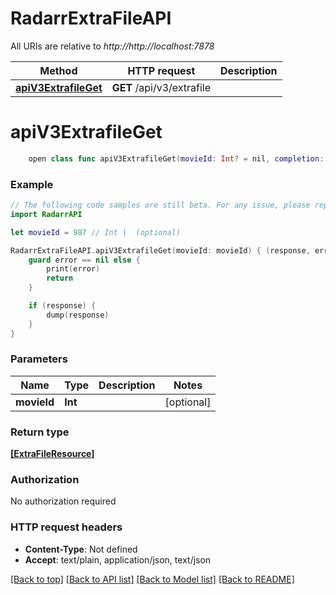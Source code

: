 # RadarrExtraFileAPI

All URIs are relative to *http://http://localhost:7878*

Method | HTTP request | Description
------------- | ------------- | -------------
[**apiV3ExtrafileGet**](RadarrExtraFileAPI.md#apiv3extrafileget) | **GET** /api/v3/extrafile | 


# **apiV3ExtrafileGet**
```swift
    open class func apiV3ExtrafileGet(movieId: Int? = nil, completion: @escaping (_ data: [ExtraFileResource]?, _ error: Error?) -> Void)
```



### Example
```swift
// The following code samples are still beta. For any issue, please report via http://github.com/OpenAPITools/openapi-generator/issues/new
import RadarrAPI

let movieId = 987 // Int |  (optional)

RadarrExtraFileAPI.apiV3ExtrafileGet(movieId: movieId) { (response, error) in
    guard error == nil else {
        print(error)
        return
    }

    if (response) {
        dump(response)
    }
}
```

### Parameters

Name | Type | Description  | Notes
------------- | ------------- | ------------- | -------------
 **movieId** | **Int** |  | [optional] 

### Return type

[**[ExtraFileResource]**](ExtraFileResource.md)

### Authorization

No authorization required

### HTTP request headers

 - **Content-Type**: Not defined
 - **Accept**: text/plain, application/json, text/json

[[Back to top]](#) [[Back to API list]](../README.md#documentation-for-api-endpoints) [[Back to Model list]](../README.md#documentation-for-models) [[Back to README]](../README.md)

